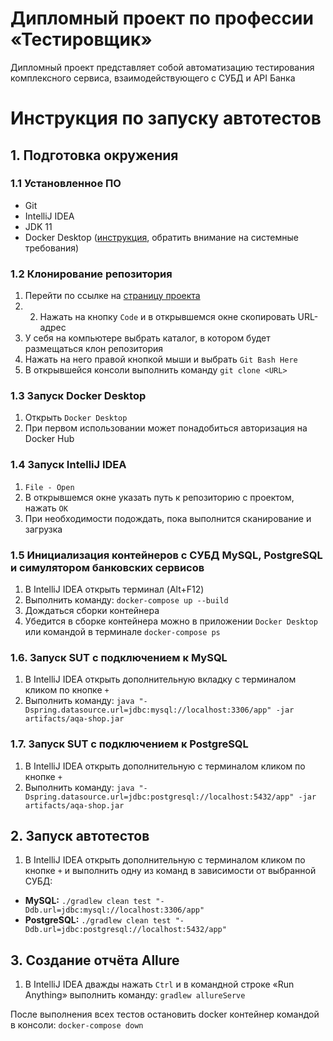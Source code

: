 # Дипломный проект по профессии «Тестировщик»

Дипломный проект представляет собой автоматизацию тестирования комплексного сервиса, взаимодействующего с СУБД и API Банка

# Инструкция по запуску автотестов
## 1. Подготовка окружения
### 1.1 Установленное ПО
- Git
- IntelliJ IDEA
- JDK 11
- Docker Desktop ([инструкция](https://github.com/netology-code/aqa-homeworks/blob/master/docker/installation.md), обратить внимание на системные требования)

### 1.2 Клонирование репозитория
1. Перейти по ссылке на   [страницу проекта](https://github.com/rasko1/DiplomQa)
2. 2. Нажать на кнопку `Code` и в открывшемся окне скопировать URL-адрес
3. У себя на компьютере выбрать каталог, в котором будет размещаться клон репозитория
4. Нажать на него правой кнопкой мыши и выбрать `Git Bash Here`
5. В открывшейся консоли выполнить команду `git clone <URL>`

### 1.3 Запуск Docker Desktop
1. Открыть `Docker Desktop`
2. При первом использовании может понадобиться авторизация на Docker Hub

### 1.4 Запуск IntelliJ IDEA
1. `File - Open`
2. В открывшемся окне указать путь к репозиторию с проектом, нажать `ОК`
3. При необходимости подождать, пока выполнится сканирование и загрузка

### 1.5 Инициализация контейнеров с СУБД MySQL, PostgreSQL и симулятором банковских сервисов
1. В IntelliJ IDEA открыть терминал (Alt+F12)
2. Выполнить команду: `docker-compose up --build`
3. Дождаться сборки контейнера
4. Убедится в сборке контейнера можно в приложении `Docker Desktop` или командой в терминале `docker-compose ps`

### 1.6. Запуск SUT с подключением к MySQL
1. В IntelliJ IDEA открыть дополнительную вкладку с терминалом кликом по кнопке `+`
2. Выполнить команду: `java "-Dspring.datasource.url=jdbc:mysql://localhost:3306/app" -jar artifacts/aqa-shop.jar`

### 1.7. Запуск SUT с подключением к PostgreSQL
1. В IntelliJ IDEA открыть дополнительную с терминалом кликом по кнопке `+`
2. Выполнить команду: `java "-Dspring.datasource.url=jdbc:postgresql://localhost:5432/app" -jar artifacts/aqa-shop.jar`

## 2. Запуск автотестов
1. В IntelliJ IDEA открыть дополнительную с терминалом кликом по кнопке `+` и выполнить одну из команд в зависимости от выбранной СУБД:
- **MySQL:** `./gradlew clean test "-Ddb.url=jdbc:mysql://localhost:3306/app"`
- **PostgreSQL:** `./gradlew clean test "-Ddb.url=jdbc:postgresql://localhost:5432/app"`

## 3. Создание отчёта Allure
1. В IntelliJ IDEA дважды нажать `Ctrl` и в командной строке «Run Anything» выполнить команду:
   `gradlew allureServe`

После выполнения всех тестов остановить docker контейнер командой в консоли: `docker-compose down`
